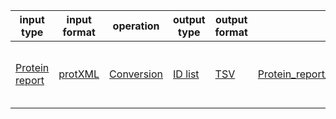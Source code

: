 | input type | input format | operation  | output type  | output format | shim | dependencies | comments
|---|---|---|---|---|---|---|---|
| [Protein report](http://edamontology.org/data_0896) | [protXML](http://edamontology.org/format_3747) | [Conversion](http://edamontology.org/operation_3434) | [ID list](http://edamontology.org/data_2872) | [TSV](http://edamontology.org/format_3475) | [Protein_report_in_protXML_to_ID_list_in_TSV.sh](shims/Protein_report_in_protXML_to_ID_list_in_TSV.sh) | xmllint | assumes UniProt style FASTA was used |
